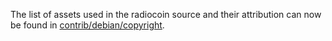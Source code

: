 The list of assets used in the radiocoin source and their attribution can now be found in [contrib/debian/copyright](../contrib/debian/copyright).
